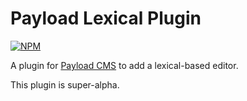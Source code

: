 # Payload Lexical Plugin

[![NPM](https://img.shields.io/npm/v/payload-plugin-lexical)](https://www.npmjs.com/package/payload-plugin-lexical)

A plugin for [Payload CMS](https://github.com/payloadcms/payload) to add a lexical-based editor.

This plugin is super-alpha.
